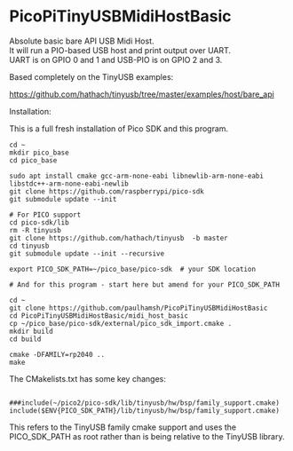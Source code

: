 # PicoPiTinyUSBMidiHostBasic

Absolute basic bare API USB Midi Host.   
It will run a PIO-based USB host and print output over UART.   
UART is on GPIO 0 and 1 and USB-PIO is on GPIO 2 and 3.   

Based completely on the TinyUSB examples:

https://github.com/hathach/tinyusb/tree/master/examples/host/bare_api

Installation:

This is a full fresh installation of Pico SDK and this program.  

```
cd ~
mkdir pico_base
cd pico_base

sudo apt install cmake gcc-arm-none-eabi libnewlib-arm-none-eabi libstdc++-arm-none-eabi-newlib
git clone https://github.com/raspberrypi/pico-sdk
git submodule update --init

# For PICO support
cd pico-sdk/lib
rm -R tinyusb
git clone https://github.com/hathach/tinyusb  -b master
cd tinyusb
git submodule update --init --recursive

export PICO_SDK_PATH=~/pico_base/pico-sdk  # your SDK location

# And for this program - start here but amend for your PICO_SDK_PATH

cd ~
git clone https://github.com/paulhamsh/PicoPiTinyUSBMidiHostBasic
cd PicoPiTinyUSBMidiHostBasic/midi_host_basic
cp ~/pico_base/pico-sdk/external/pico_sdk_import.cmake .
mkdir build
cd build

cmake -DFAMILY=rp2040 ..
make

```


The CMakelists.txt has some key changes:

```

###include(~/pico2/pico-sdk/lib/tinyusb/hw/bsp/family_support.cmake)
include($ENV{PICO_SDK_PATH}/lib/tinyusb/hw/bsp/family_support.cmake)

```

This refers to the TinyUSB family cmake support and uses the PICO_SDK_PATH as root rather than is being relative to the TinyUSB library.  
